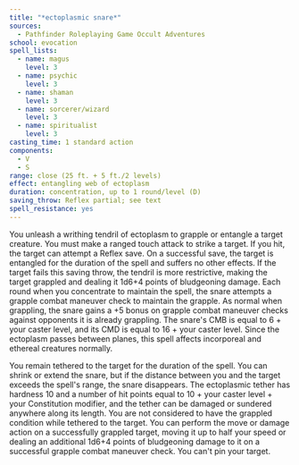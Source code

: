 ```yaml
---
title: "*ectoplasmic snare*"
sources:
  - Pathfinder Roleplaying Game Occult Adventures
school: evocation
spell_lists:
  - name: magus
    level: 3
  - name: psychic
    level: 3
  - name: shaman
    level: 3
  - name: sorcerer/wizard
    level: 3
  - name: spiritualist
    level: 3
casting_time: 1 standard action
components:
  - V
  - S
range: close (25 ft. + 5 ft./2 levels)
effect: entangling web of ectoplasm
duration: concentration, up to 1 round/level (D)
saving_throw: Reflex partial; see text
spell_resistance: yes
---
```


You unleash a writhing tendril of ectoplasm to grapple or entangle a target creature. You must make a ranged touch attack to strike a target. If you hit, the target can attempt a Reflex save. On a successful save, the target is entangled for the duration of the spell and suffers no other effects. If the target fails this saving throw, the tendril is more restrictive, making the target grappled and dealing it 1d6+4 points of bludgeoning damage. Each round when you concentrate to maintain the spell, the snare attempts a grapple combat maneuver check to maintain the grapple. As normal when grappling, the snare gains a +5 bonus on grapple combat maneuver checks against opponents it is already grappling. The snare's CMB is equal to 6 + your caster level, and its CMD is equal to 16 + your caster level. Since the ectoplasm passes between planes, this spell affects incorporeal and ethereal creatures normally.

You remain tethered to the target for the duration of the spell. You can shrink or extend the snare, but if the distance between you and the target exceeds the spell's range, the snare disappears. The ectoplasmic tether has hardness 10 and a number of hit points equal to 10 + your caster level + your Constitution modifier, and the tether can be damaged or sundered anywhere along its length. You are not considered to have the grappled condition while tethered to the target. You can perform the move or damage action on a successfully grappled target, moving it up to half your speed or dealing an additional 1d6+4 points of bludgeoning damage to it on a successful grapple combat maneuver check. You can't pin your target.

